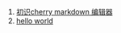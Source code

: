 1. [初识cherry markdown 编辑器](https://github.com/Tencent/cherry-markdown/wiki/%E4%B8%8A%E6%89%8B%E4%BD%BF%E7%94%A8%E6%89%8B%E5%86%8C#%E5%88%9D%E8%AF%86cherry-markdown-%E7%BC%96%E8%BE%91%E5%99%A8)
2. [hello world](https://github.com/Tencent/cherry-markdown/wiki/%E4%B8%8A%E6%89%8B%E4%BD%BF%E7%94%A8%E6%89%8B%E5%86%8C#hello-world)